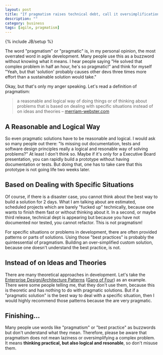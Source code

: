 ```yaml
---
layout: post
title: "If pragmatism raises technical debt, call it oversimplification (rant)"
description: ""
category: business
tags: [agile, pragmatism]
---
```

{% include JB/setup %}

The word "pragmatism" or "pragmatic" is, in my personal opinion, the most 
overrated word in agile development. Many people use this as a buzzword without
knowing what it means. I hear people saying "He solved that complex problem in
half an hour, he's so pragmatic!" and think for myself "Yeah, but that 'solution' 
probably causes other devs three times more effort than a sustainable solution
would take."

Okay, but that's only my anger speaking. Let's read a definition of pragmatism:

> a reasonable and logical way of doing things or of thinking about problems 
> that is based on dealing with specific situations instead of on ideas and 
> theories &ndash; [merriam-webster.com](http://www.merriam-webster.com/dictionary/pragmatism)

## A Reasonable and Logical Way

So even pragmatic solutions have to be reasonable and logical. I would ask so 
many people out there: "Is missing out documentation, tests and software design 
principles really a logical and resonable way of solving problems?" At least I
don't think so. Maybe if it's only for a Executive Board presentation, you can 
rapidly build a prototype without having documentation or tests. But doing that,
one has to take care that this prototype is not going life two weeks later.

## Based on Dealing with Specific Situations

Of course, if there is a disaster case, you cannot think about 
the best way to build a solution for 2 days. What I am talking about are 
estimated, scheduled projects which are barely "fucked up" technically, because
one wants to finish them fast or without thinking about it. In a second, or 
maybe third release, technical dept is appearing but because you have not 
documented nor tested, you cannot refactor. This is not pragmatism!

For specific situations or problems in development, there are often provided
patterns or parts of solutions. Using those "best practices" is probably the 
quintessential of pragmatism. Building an over-simplified custom solution,
because one doesn't understand the best practice, is not.

## Instead of on Ideas and Theories
There are many theoretical approaches in development. Let's take the [Enterprise 
Design/Architecture Patterns](http://martinfowler.com/eaaCatalog/) 
([Gang of Four](http://www.amazon.de/Patterns-Elements-Reusable-Object-Oriented-Software/dp/0201633612)) 
as an example. There were some people telling me, that they don't use them,
because this is theoretic and has nothing to do with pragmatic solutions. But if
a "pragmatic solution" is the best way to deal with a specific situation, then 
I would highly recommend those patterns because the are very pragmatic. 

## Finishing...

Many people use words like "pragmatism" or "best practice" as buzzwords but 
don't understand what they mean. Therefore, please be aware that pragmatism does 
not mean laziness or oversimplifying a complex problem. It means **thinking 
practical, but also logical and resonable**, so don't misuse them.

